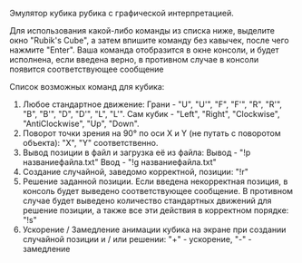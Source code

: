 Эмулятор кубика рубика с графической интерпретацией. 

Для использования какой-либо команды из списка ниже, выделите окно "Rubik's Cube",
а затем впишите команду без кавычек, после чего нажмите "Enter". Ваша команда отобразится в окне
консоли, и будет исполнена, если введена верно, в противном случае в консоли появится соответствующее сообщение

Список возможных команд для кубика:
1) Любое стандартное движение:
Грани - "U", "U'", "F", "F'", "R", "R'", "B", "B'", "D", "D'", "L", "L'".
Сам кубик -  "Left", "Right", "Clockwise", "AntiClockwise", "Up", "Down".
2) Поворот точки зрения на 90° по оси X и Y (не путать с поворотом объекта):
"X", "Y" соответственно.
3) Вывод позиции в файл и загрузка её из файла:
Вывод - "!p названиефайла.txt" 
Ввод - "!g названиефайла.txt" 
4) Создание случайной, заведомо корректной, позиции:
"!r"
5) Решение заданной позиции. Если введена некорректная позиция, в консоль
будет выведено соответствующее сообщение. В противном случае будет выведено 
количество стандартных движений для решение позиции, а также все эти действия в корректном порядке:
"!s"
 6) Ускорение / Замедление анимации кубика на экране при создании случайной позиции и / или
 решении: "+" - ускорение, "-" - замедление
